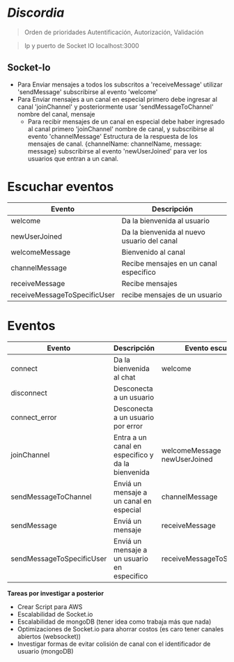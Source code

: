 # *Discordia*

> Orden de prioridades
> Autentificación, Autorización, Validación

> Ip y puerto de Socket IO
> localhost:3000

## Socket-Io

- Para Enviar mensajes a todos los subscritos a 'receiveMessage' utilizar 'sendMessage' subscribirse al evento 'welcome'
- Para Enviar mensajes a un canal en especial primero debe ingresar al canal 'joinChannel' y posteriormente usar
  'sendMessageToChannel' nombre del canal, mensaje
    - Para recibir mensajes de un canal en especial debe haber ingresado al canal primero 'joinChannel' nombre de canal,
      y subscribirse al evento 'channelMessage'
      Estructura de la respuesta de los mensajes de canal. {channelName: channelName, message: message}
      subscribirse al evento 'newUserJoined' para ver los usuarios que entran a un canal.

# **Escuchar eventos**

| Evento                       | Descripción                                 |
|------------------------------|---------------------------------------------|
| welcome                      | Da la bienvenida al usuario                 |
| newUserJoined                | Da la bienvenida al nuevo usuario del canal |
| welcomeMessage               | Bienvenido al canal                         |
| channelMessage               | Recibe mensajes en un canal especifico      |
| receiveMessage               | Recibe mensajes                             |
| receiveMessageToSpecificUser | recibe mensajes de un usuario               |

# **Eventos**

| Evento                    | Descripción                                       | Evento escuchar              |
|---------------------------|---------------------------------------------------|------------------------------|
| connect                   | Da la bienvenida al chat                          | welcome                      |
| disconnect                | Desconecta a un usuario                           |                              |
| connect_error             | Desconecta a un usuario por error                 |                              |
| joinChannel               | Entra a un canal en especifico y da la bienvenida | welcomeMessage newUserJoined |
| sendMessageToChannel      | Enviá un mensaje a un canal en especial           | channelMessage               |
| sendMessage               | Enviá un mensaje                                  | receiveMessage               |
| sendMessageToSpecificUser | Enviá un mensaje a un usuario en especifico       | receiveMessageToSpecificUser |


**Tareas por investigar a posterior**

* Crear Script para AWS
* Escalabilidad de Socket.io
* Escalabilidad de mongoDB (tener idea como trabaja más que nada)
* Optimizaciones de Socket.io para ahorrar costos (es caro tener canales abiertos (websocket))
* Investigar formas de evitar colisión de canal con el identificador de usuario (mongoDB)